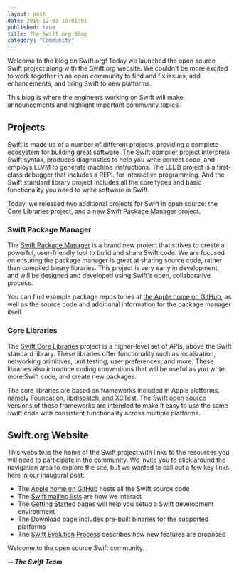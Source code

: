 ```yaml
---
layout: post
date: 2015-12-03 10:01:01
published: true
title: The Swift.org Blog
category: "Community"
---
```


Welcome to the blog on Swift.org! Today we launched the open source Swift project along with the Swift.org website.  We couldn't be more excited to work together in an open community to find and fix issues, add enhancements, and bring Swift to new platforms.

This blog is where the engineers working on Swift will make announcements and highlight important community topics.


## Projects

Swift is made up of a number of different projects, providing a complete ecosystem for building great software.  The Swift compiler project interprets Swift syntax, produces diagnostics to help you write correct code, and employs LLVM to generate machine instructions.  The LLDB project is a first-class debugger that includes a REPL for interactive programming. And the Swift standard library project includes all the core types and basic functionality you need to write software in Swift.

Today, we released two additional projects for Swift in open source:  the Core Libraries project, and a new Swift Package Manager project.


### Swift Package Manager

The [Swift Package Manager](/documentation/package-manager/) is a brand new project that strives to create a powerful, user-friendly tool to build and share Swift code.  We are focused on ensuring the package manager is great at sharing source code, rather than compiled binary libraries. This project is very early in development, and will be designed and developed using Swift's open, collaborative process.

You can find example package repositories at [the Apple home on GitHub](http://github.com/apple), as well as the source code and additional information for the package manager itself.


### Core Libraries

The [Swift Core Libraries](/documentation/core-libraries/) project is a higher-level set of APIs, above the Swift standard library.  These libraries offer functionality such as localization, networking primitives, unit testing, user preferences, and more.  These libraries also introduce coding conventions that will be useful as you write more Swift code, and create new packages.

The core libraries are based on frameworks included in Apple platforms, namely Foundation, libdispatch, and XCTest.  The Swift open source versions of these frameworks are intended to make it  easy to use the same Swift code with consistent functionality across multiple platforms.


## Swift.org Website

This website is the home of the Swift project with links to the resources you will need to participate in the community.  We invite you to click around the navigation area to explore the site, but we wanted to call out a few key links here in our inaugural post:


* The [Apple home on GitHub](http://github.com/apple) hosts all the Swift source code
* The [Swift mailing lists](/community/#mailing-lists) are how we interact
* The [Getting Started](/getting-started/) pages will help you setup a Swift development environment
* The [Download](/download/) page includes pre-built binaries for the supported platforms
* The [Swift Evolution Process](/contributing/#evolution-process) describes how new features are proposed


Welcome to the open source Swift community.

**_-- The Swift Team_**
